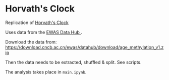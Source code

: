 # Horvath's Clock

Replication of [Horvath's Clock](https://en.wikipedia.org/wiki/Epigenetic_clock)

Uses data from the [EWAS Data Hub ](https://academic.oup.com/nar/article/48/D1/D890/5580903).

Download the data from: https://download.cncb.ac.cn/ewas/datahub/download/age_methylation_v1.zip

Then the data needs to be extracted, shuffled & split. See scripts.

The analysis takes place in `main.ipynb`.


